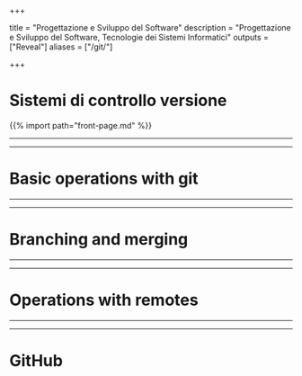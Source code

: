  
+++

title = "Progettazione e Sviluppo del Software"
description = "Progettazione e Sviluppo del Software, Tecnologie dei Sistemi Informatici"
outputs = ["Reveal"]
aliases = ["/git/"]

+++

# Sistemi di controllo versione

{{% import path="front-page.md" %}}

<!-- write-here "shared-slides/git/dvcs-concepts.md" -->

<!-- end-write -->

---

<!-- write-here "shared-slides/git/intro.md" -->

<!-- end-write -->

---

# Basic operations with git

---

<!-- write-here "shared-slides/git/basics-no-branching.md" -->

<!-- end-write -->

---

# Branching and merging

---

<!-- write-here "shared-slides/git/branching-merging.md" -->

<!-- end-write -->

---

# Operations with remotes

---

<!-- write-here "shared-slides/git/remote-operations.md" -->

<!-- end-write -->

---

# GitHub
